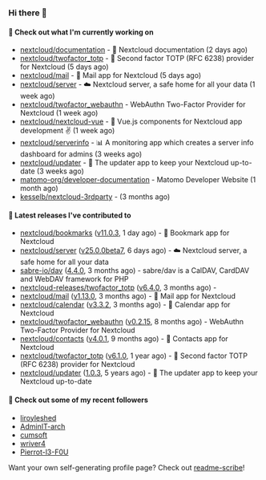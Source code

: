 ### Hi there 👋

#### 👷 Check out what I'm currently working on

- [nextcloud/documentation](https://github.com/nextcloud/documentation) - 📘 Nextcloud documentation (2 days ago)
- [nextcloud/twofactor_totp](https://github.com/nextcloud/twofactor_totp) - 🔑 Second factor TOTP (RFC 6238) provider for Nextcloud (5 days ago)
- [nextcloud/mail](https://github.com/nextcloud/mail) - 💌 Mail app for Nextcloud (5 days ago)
- [nextcloud/server](https://github.com/nextcloud/server) - ☁️ Nextcloud server, a safe home for all your data (1 week ago)
- [nextcloud/twofactor_webauthn](https://github.com/nextcloud/twofactor_webauthn) - WebAuthn Two-Factor Provider for Nextcloud (1 week ago)
- [nextcloud/nextcloud-vue](https://github.com/nextcloud/nextcloud-vue) - 🍱 Vue.js components for Nextcloud app development  ✌ (1 week ago)
- [nextcloud/serverinfo](https://github.com/nextcloud/serverinfo) - 📊 A monitoring app which creates a server info dashboard for admins (3 weeks ago)
- [nextcloud/updater](https://github.com/nextcloud/updater) - :arrows_counterclockwise: The updater app to keep your Nextcloud up-to-date (3 weeks ago)
- [matomo-org/developer-documentation](https://github.com/matomo-org/developer-documentation) - Matomo Developer Website (1 month ago)
- [kesselb/nextcloud-3rdparty](https://github.com/kesselb/nextcloud-3rdparty) -  (3 months ago)

#### 🔭 Latest releases I've contributed to

- [nextcloud/bookmarks](https://github.com/nextcloud/bookmarks) ([v11.0.3](https://github.com/nextcloud/bookmarks/releases/tag/v11.0.3), 1 day ago) - 🔖 Bookmark app for Nextcloud
- [nextcloud/server](https://github.com/nextcloud/server) ([v25.0.0beta7](https://github.com/nextcloud/server/releases/tag/v25.0.0beta7), 6 days ago) - ☁️ Nextcloud server, a safe home for all your data
- [sabre-io/dav](https://github.com/sabre-io/dav) ([4.4.0](https://github.com/sabre-io/dav/releases/tag/4.4.0), 3 months ago) - sabre/dav is a CalDAV, CardDAV and WebDAV framework for PHP
- [nextcloud-releases/twofactor_totp](https://github.com/nextcloud-releases/twofactor_totp) ([v6.4.0](https://github.com/nextcloud-releases/twofactor_totp/releases/tag/v6.4.0), 3 months ago) - 
- [nextcloud/mail](https://github.com/nextcloud/mail) ([v1.13.0](https://github.com/nextcloud/mail/releases/tag/v1.13.0), 3 months ago) - 💌 Mail app for Nextcloud
- [nextcloud/calendar](https://github.com/nextcloud/calendar) ([v3.3.2](https://github.com/nextcloud/calendar/releases/tag/v3.3.2), 3 months ago) - 📆 Calendar app for Nextcloud
- [nextcloud/twofactor_webauthn](https://github.com/nextcloud/twofactor_webauthn) ([v0.2.15](https://github.com/nextcloud/twofactor_webauthn/releases/tag/v0.2.15), 8 months ago) - WebAuthn Two-Factor Provider for Nextcloud
- [nextcloud/contacts](https://github.com/nextcloud/contacts) ([v4.0.1](https://github.com/nextcloud/contacts/releases/tag/v4.0.1), 9 months ago) - 📇 Contacts app for Nextcloud
- [nextcloud/twofactor_totp](https://github.com/nextcloud/twofactor_totp) ([v6.1.0](https://github.com/nextcloud/twofactor_totp/releases/tag/v6.1.0), 1 year ago) - 🔑 Second factor TOTP (RFC 6238) provider for Nextcloud
- [nextcloud/updater](https://github.com/nextcloud/updater) ([1.0.3](https://github.com/nextcloud/updater/releases/tag/1.0.3), 5 years ago) - :arrows_counterclockwise: The updater app to keep your Nextcloud up-to-date

#### 👯 Check out some of my recent followers

- [liroyleshed](https://github.com/liroyleshed)
- [AdminIT-arch](https://github.com/AdminIT-arch)
- [cumsoft](https://github.com/cumsoft)
- [wriver4](https://github.com/wriver4)
- [Pierrot-l3-F0U](https://github.com/Pierrot-l3-F0U)

Want your own self-generating profile page? Check out [readme-scribe](https://github.com/muesli/readme-scribe)!
